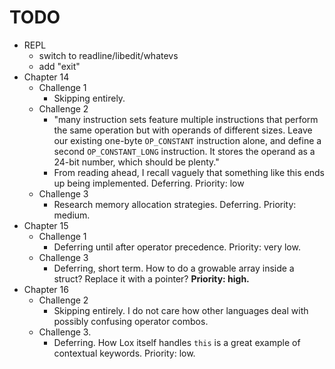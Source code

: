 # TODO
 - REPL
   - switch to readline/libedit/whatevs
   - add "exit"
 - Chapter 14
    - Challenge 1
        - Skipping entirely.
    - Challenge 2
        - "many instruction sets feature multiple instructions that perform the same operation but with operands of different sizes. Leave our existing one-byte `OP_CONSTANT` instruction alone, and define a second `OP_CONSTANT_LONG` instruction. It stores the operand as a 24-bit number, which should be plenty."
        - From reading ahead, I recall vaguely that something like this ends up being implemented.
        Deferring.  Priority: low
    - Challenge 3
        - Research memory allocation strategies.
        Deferring.  Priority: medium.
 - Chapter 15
   - Challenge 1
     - Deferring until after operator precedence.  Priority: very low.
   - Challenge 3
     - Deferring, short term.  How to do a growable array inside a struct?  Replace it with a pointer?
       **Priority: high.**
 - Chapter 16
   - Challenge 2
     - Skipping entirely.  I do not care how other languages deal with possibly confusing operator combos.
   - Challenge 3.
     - Deferring.  How Lox itself handles `this` is a great example of contextual keywords.  Priority: low.
